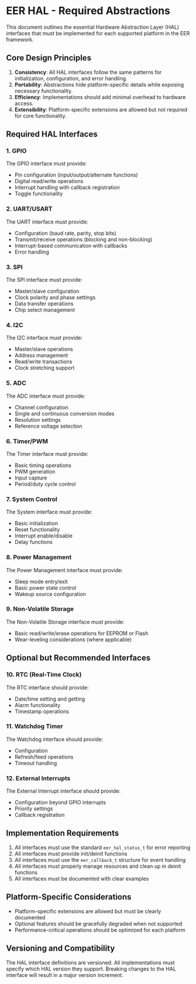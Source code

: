 # EER HAL - Required Abstractions

This document outlines the essential Hardware Abstraction Layer (HAL) interfaces that must be implemented for each supported platform in the EER framework.

## Core Design Principles

1. **Consistency**: All HAL interfaces follow the same patterns for initialization, configuration, and error handling.
2. **Portability**: Abstractions hide platform-specific details while exposing necessary functionality.
3. **Efficiency**: Implementations should add minimal overhead to hardware access.
4. **Extensibility**: Platform-specific extensions are allowed but not required for core functionality.

## Required HAL Interfaces

### 1. GPIO

The GPIO interface must provide:
- Pin configuration (input/output/alternate functions)
- Digital read/write operations
- Interrupt handling with callback registration
- Toggle functionality

### 2. UART/USART

The UART interface must provide:
- Configuration (baud rate, parity, stop bits)
- Transmit/receive operations (blocking and non-blocking)
- Interrupt-based communication with callbacks
- Error handling

### 3. SPI

The SPI interface must provide:
- Master/slave configuration
- Clock polarity and phase settings
- Data transfer operations
- Chip select management

### 4. I2C

The I2C interface must provide:
- Master/slave operations
- Address management
- Read/write transactions
- Clock stretching support

### 5. ADC

The ADC interface must provide:
- Channel configuration
- Single and continuous conversion modes
- Resolution settings
- Reference voltage selection

### 6. Timer/PWM

The Timer interface must provide:
- Basic timing operations
- PWM generation
- Input capture
- Period/duty cycle control

### 7. System Control

The System interface must provide:
- Basic initialization
- Reset functionality
- Interrupt enable/disable
- Delay functions

### 8. Power Management

The Power Management interface must provide:
- Sleep mode entry/exit
- Basic power state control
- Wakeup source configuration

### 9. Non-Volatile Storage

The Non-Volatile Storage interface must provide:
- Basic read/write/erase operations for EEPROM or Flash
- Wear-leveling considerations (where applicable)

## Optional but Recommended Interfaces

### 10. RTC (Real-Time Clock)

The RTC interface should provide:
- Date/time setting and getting
- Alarm functionality
- Timestamp operations

### 11. Watchdog Timer

The Watchdog interface should provide:
- Configuration
- Refresh/feed operations
- Timeout handling

### 12. External Interrupts

The External Interrupt interface should provide:
- Configuration beyond GPIO interrupts
- Priority settings
- Callback registration

## Implementation Requirements

1. All interfaces must use the standard `eer_hal_status_t` for error reporting
2. All interfaces must provide init/deinit functions
3. All interfaces must use the `eer_callback_t` structure for event handling
4. All interfaces must properly manage resources and clean up in deinit functions
5. All interfaces must be documented with clear examples

## Platform-Specific Considerations

- Platform-specific extensions are allowed but must be clearly documented
- Optional features should be gracefully degraded when not supported
- Performance-critical operations should be optimized for each platform

## Versioning and Compatibility

The HAL interface definitions are versioned. All implementations must specify which HAL version they support. Breaking changes to the HAL interface will result in a major version increment.

